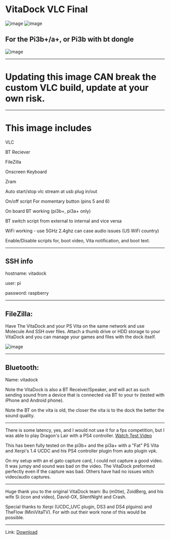 # VitaDock VLC Final

![image](https://github.com/CrashCortez/vitadock-vlc/blob/master/icon/wooden.jpg)
![image](https://github.com/CrashCortez/vitadock-vlc/blob/master/icon/mini.png)


For the Pi3b+/a+, or Pi3b with bt dongle
---------------
![image](https://github.com/CrashCortez/vitadock-vlc/blob/master/icon/pi.png)


-------------

# Updating this image CAN break the custom VLC build, update at your own risk. 
--------------


# This image includes

VLC

BT Reciever

FileZilla

Onscreen Keyboard

Zram

Auto start/stop vlc stream at usb plug in/out

On/off script For momentary button (pins 5 and 6)

On board BT working (pi3b+, pi3a+ only)

BT switch script from external to internal and vice versa

WiFi working - use 5GHz 2.4ghz can case audio issues (US WiFi country)

Enable/Disable scripts for, boot video, Vita notification, and boot text.

-------------
SSH  info
------
hostname: vitadock 

user: pi  

password: raspberry 

-----------------
FileZilla:
-----
Have The VitaDock and your PS Vita on the same network and use  Molecule And SSH over files. Attach a thumb drive or HDD storage to your VitaDock and you can manage your games and files with the dock itself. 

![image](https://github.com/CrashCortez/vitadock-vlc/blob/master/icon/filezilla.png)
 
--------------------- 
Bluetooth:
-------
Name: vitadock 

Note the VitaDock is also a BT Receiver/Speaker, and will act as such sending sound from a device that is connected via BT to your tv (tested with iPhone and Android phone).  

Note the BT on the vita is old, the closer the vita is to the dock the better the sound quality.

-----------------
There is some latency, yes, and I would not use it for a fps competition, but I was able to play Dragon's Lair with a PS4 controller. [Watch Test Video](https://youtu.be/j-mcQHRgISE)

This has been fully tested on the pi3b+ and the pi3a+ with a "Fat" PS Vita and Xerpi's 1.4 UCDC and his PS4 controller plugin from auto plugin vpk. 

On my setup with an el gato capture card, I could not capture a good video. It was jumpy and sound was bad on the video. The VitaDock preformed perfectly even if the capture was bad.  Others have had no issues witch video/audio captures. 

---------------
Huge thank you to the original VitaDock team: Bu (m0tie), ZoidBerg, and his wife Si (icon and video), David-OX, SilentNight and Crash. 

Special thanks to Xerpi (UCDC_UVC plugin, DS3 and DS4 plguins) and TheFlow (MiniVitaTV). For with out their work none of this would be possible. 

------------
Link: [Download](https://drive.google.com/file/d/1athBPeKyaEyIVlC-bIuqu38SslV-cSaj/view?usp=drivesdk)
